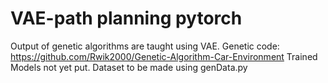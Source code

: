 # VAE-path planning pytorch
Output of genetic algorithms are taught using VAE.
Genetic code: https://github.com/Rwik2000/Genetic-Algorithm-Car-Environment
Trained Models not yet put.
Dataset to be made using genData.py
